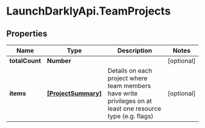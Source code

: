 # LaunchDarklyApi.TeamProjects

## Properties

Name | Type | Description | Notes
------------ | ------------- | ------------- | -------------
**totalCount** | **Number** |  | [optional] 
**items** | [**[ProjectSummary]**](ProjectSummary.md) | Details on each project where team members have write privileges on at least one resource type (e.g. flags) | [optional] 


